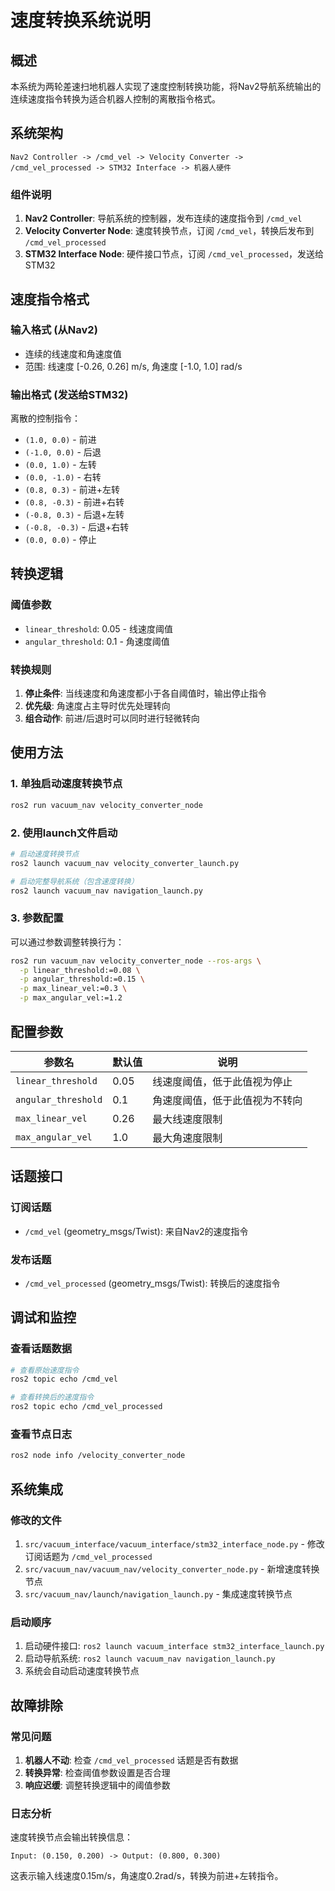 # 速度转换系统说明

## 概述

本系统为两轮差速扫地机器人实现了速度控制转换功能，将Nav2导航系统输出的连续速度指令转换为适合机器人控制的离散指令格式。

## 系统架构

```
Nav2 Controller -> /cmd_vel -> Velocity Converter -> /cmd_vel_processed -> STM32 Interface -> 机器人硬件
```

### 组件说明

1. **Nav2 Controller**: 导航系统的控制器，发布连续的速度指令到 `/cmd_vel`
2. **Velocity Converter Node**: 速度转换节点，订阅 `/cmd_vel`，转换后发布到 `/cmd_vel_processed`
3. **STM32 Interface Node**: 硬件接口节点，订阅 `/cmd_vel_processed`，发送给STM32

## 速度指令格式

### 输入格式 (从Nav2)
- 连续的线速度和角速度值
- 范围: 线速度 [-0.26, 0.26] m/s, 角速度 [-1.0, 1.0] rad/s

### 输出格式 (发送给STM32)
离散的控制指令：
- `(1.0, 0.0)` - 前进
- `(-1.0, 0.0)` - 后退
- `(0.0, 1.0)` - 左转
- `(0.0, -1.0)` - 右转
- `(0.8, 0.3)` - 前进+左转
- `(0.8, -0.3)` - 前进+右转
- `(-0.8, 0.3)` - 后退+左转
- `(-0.8, -0.3)` - 后退+右转
- `(0.0, 0.0)` - 停止

## 转换逻辑

### 阈值参数
- `linear_threshold`: 0.05 - 线速度阈值
- `angular_threshold`: 0.1 - 角速度阈值

### 转换规则
1. **停止条件**: 当线速度和角速度都小于各自阈值时，输出停止指令
2. **优先级**: 角速度占主导时优先处理转向
3. **组合动作**: 前进/后退时可以同时进行轻微转向

## 使用方法

### 1. 单独启动速度转换节点
```bash
ros2 run vacuum_nav velocity_converter_node
```

### 2. 使用launch文件启动
```bash
# 启动速度转换节点
ros2 launch vacuum_nav velocity_converter_launch.py

# 启动完整导航系统（包含速度转换）
ros2 launch vacuum_nav navigation_launch.py
```

### 3. 参数配置
可以通过参数调整转换行为：
```bash
ros2 run vacuum_nav velocity_converter_node --ros-args \
  -p linear_threshold:=0.08 \
  -p angular_threshold:=0.15 \
  -p max_linear_vel:=0.3 \
  -p max_angular_vel:=1.2
```

## 配置参数

| 参数名 | 默认值 | 说明 |
|--------|--------|------|
| `linear_threshold` | 0.05 | 线速度阈值，低于此值视为停止 |
| `angular_threshold` | 0.1 | 角速度阈值，低于此值视为不转向 |
| `max_linear_vel` | 0.26 | 最大线速度限制 |
| `max_angular_vel` | 1.0 | 最大角速度限制 |

## 话题接口

### 订阅话题
- `/cmd_vel` (geometry_msgs/Twist): 来自Nav2的速度指令

### 发布话题
- `/cmd_vel_processed` (geometry_msgs/Twist): 转换后的速度指令

## 调试和监控

### 查看话题数据
```bash
# 查看原始速度指令
ros2 topic echo /cmd_vel

# 查看转换后的速度指令
ros2 topic echo /cmd_vel_processed
```

### 查看节点日志
```bash
ros2 node info /velocity_converter_node
```

## 系统集成

### 修改的文件
1. `src/vacuum_interface/vacuum_interface/stm32_interface_node.py` - 修改订阅话题为 `/cmd_vel_processed`
2. `src/vacuum_nav/vacuum_nav/velocity_converter_node.py` - 新增速度转换节点
3. `src/vacuum_nav/launch/navigation_launch.py` - 集成速度转换节点

### 启动顺序
1. 启动硬件接口: `ros2 launch vacuum_interface stm32_interface_launch.py`
2. 启动导航系统: `ros2 launch vacuum_nav navigation_launch.py`
3. 系统会自动启动速度转换节点

## 故障排除

### 常见问题
1. **机器人不动**: 检查 `/cmd_vel_processed` 话题是否有数据
2. **转换异常**: 检查阈值参数设置是否合理
3. **响应迟缓**: 调整转换逻辑中的阈值参数

### 日志分析
速度转换节点会输出转换信息：
```
Input: (0.150, 0.200) -> Output: (0.800, 0.300)
```

这表示输入线速度0.15m/s，角速度0.2rad/s，转换为前进+左转指令。
